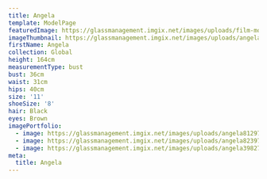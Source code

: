 ```yaml
---
title: Angela
template: ModelPage
featuredImage: https://glassmanagement.imgix.net/images/uploads/film-movie-motion-picture-390089.jpeg
imageThumbnail: https://glassmanagement.imgix.net/images/uploads/angela823974.jpg
firstName: Angela
collection: Global
height: 164cm
measurementType: bust
bust: 36cm
waist: 31cm
hips: 40cm
size: '11'
shoeSize: '8'
hair: Black
eyes: Brown
imagePortfolio:
  - image: https://glassmanagement.imgix.net/images/uploads/angela81297.jpg
  - image: https://glassmanagement.imgix.net/images/uploads/angela823974.jpg
  - image: https://glassmanagement.imgix.net/images/uploads/angela398274.jpg
meta:
  title: Angela
---
```



